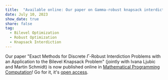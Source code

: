 ```yaml
---
title:  "Available online: Our paper on Gamma-robust knapsack interdiction problems has been published online in MPC!"
date: July 10, 2023
show_date: true
share: false
tag:
  - Bilevel Optimization
  - Robust Optimization
  - Knapsack Interdiction
---
```


Our paper "Exact Methods for Discrete $\Gamma$-Robust Interdiction Problems with an Application to the Bilevel Knapsack Problem" (jointly with Ivana Ljubic and Martin Schmidt) is now published online in [Mathematical Programming Computation](https://www.springer.com/journal/12532)! Go for it, it's [open access](https://link.springer.com/article/10.1007/s12532-023-00244-6).